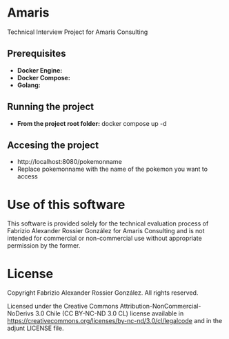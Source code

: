 # Amaris
Technical Interview Project for Amaris Consulting

## Prerequisites
- **Docker Engine:**
- **Docker Compose:**
- **Golang:**

## Running the project
- **From the project root folder:** docker compose up -d

## Accesing the project
- http://localhost:8080/pokemonname
- Replace pokemonname with the name of the pokemon you want to access

# Use of this software
This software is provided solely for the technical evaluation process of Fabrizio Alexander Rossier González for Amaris Consulting and is not intended for commercial or non-commercial use without appropriate permission by the former.

# License
Copyright Fabrizio Alexander Rossier González. All rights reserved.

Licensed under the Creative Commons Attribution-NonCommercial-NoDerivs 3.0 Chile (CC BY-NC-ND 3.0 CL) license available in https://creativecommons.org/licenses/by-nc-nd/3.0/cl/legalcode and in the adjunt LICENSE file.